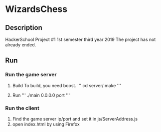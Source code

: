 # WizardsChess
## Description
HackerSchool Project #1 1st semester third year 2019
The project has not already ended.
## Run
### Run the game server
1. Build
    To build, you need boost.
    '''
    cd server/
    make
    '''

2. Run
    '''
    ./main 0.0.0.0 port
    '''
### Run the client
1. Find the game server ip/port and set it in js/ServerAddress.js
2. open index.html by using Firefox

